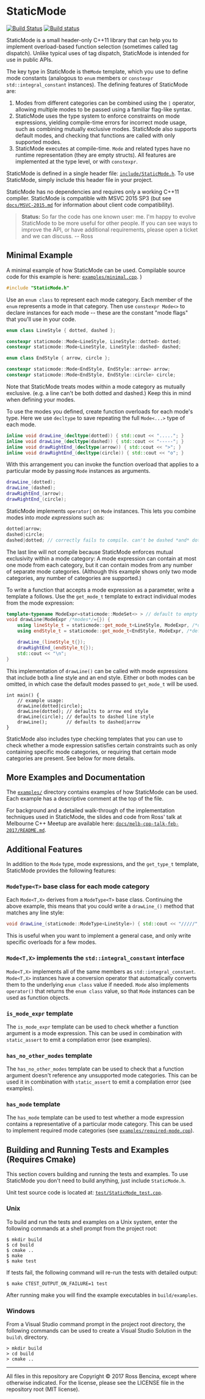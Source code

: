 # StaticMode

[![Build Status](https://travis-ci.org/RossBencina/StaticMode.svg?branch=master)](https://travis-ci.org/RossBencina/StaticMode)
[![Build status](https://ci.appveyor.com/api/projects/status/wa3jhi8w8xject7a/branch/master?svg=true)](https://ci.appveyor.com/project/RossBencina/staticmode/branch/master)

StaticMode is a small header-only C++11 library that can help you to
implement overload-based function selection (sometimes called tag dispatch).
Unlike typical uses of tag dispatch, StaticMode is intended for use in
public APIs.

The key type in StaticMode is the`Mode` template, which you use to define mode
constants (analogous to `enum` members or `constexpr` `std::integral_constant`
instances). The defining features of StaticMode are:

1. Modes from different categories can be combined using the `|` operator,
allowing multiple modes to be passed using a familiar flag-like syntax.
2. StaticMode uses the type system to enforce constraints
on mode expressions, yielding compile-time errors for incorrect mode usage,
such as combining mutually exclusive modes. StaticMode also supports
default modes, and checking that functions are called with only supported modes.
3. StaticMode executes at compile-time. `Mode` and related types have
no runtime representation (they are empty structs). All features are
implemented at the type level, or with `constexpr`.

StaticMode is defined in a single header file:
[`include/StaticMode.h`](include/StaticMode.h). To use StaticMode, simply
include this header file in your project.

StaticMode has no dependencies and requires only
a working C++11 compiler. StaticMode is compatible with MSVC 2015 SP3
(but see [`docs/MSVC-2015.md`](docs/MSVC-2015.md) for information about
client code compatibility).

> **Status:** So far the code has one known user: me.
I'm happy to evolve StaticMode to be more useful for other people.
If you can see ways to improve the API, or have additional requirements,
please open a ticket and we can discuss. -- Ross

## Minimal Example

A minimal example of how StaticMode can be used. Compilable source code for this example is here:
[`examples/minimal.cpp`](examples/minimal.cpp). )

```c++
#include "StaticMode.h"
```


Use an `enum class` to represent each mode category. Each member
of the `enum` represents a mode in that category.
Then use `constexpr Mode<>` to declare instances for each mode -- these are the
constant "mode flags" that you'll use in your code.

```c++
enum class LineStyle { dotted, dashed };

constexpr staticmode::Mode<LineStyle, LineStyle::dotted> dotted;
constexpr staticmode::Mode<LineStyle, LineStyle::dashed> dashed;

enum class EndStyle { arrow, circle };

constexpr staticmode::Mode<EndStyle, EndStyle::arrow> arrow;
constexpr staticmode::Mode<EndStyle, EndStyle::circle> circle;
```

Note that StaticMode treats modes within a mode category as mutually exclusive.
(e.g. a line can't be both dotted and dashed.) Keep this in mind when
defining your modes.

To use the modes you defined, create function overloads for each mode's type.
Here we use `decltype` to save repeating the full `Mode<...>` type of
each mode.

```c++
inline void drawLine_(decltype(dotted)) { std::cout << "....."; }
inline void drawLine_(decltype(dashed)) { std::cout << "-----"; }
inline void drawRightEnd_(decltype(arrow)) { std::cout << ">"; }
inline void drawRightEnd_(decltype(circle)) { std::cout << "o"; }
```

With this arrangement you can invoke the function overload
that applies to a particular mode by passing `Mode` instances as arguments.

```c++
drawLine_(dotted);
drawLine_(dashed);
drawRightEnd_(arrow);
drawRightEnd_(circle);
```

StaticMode implements `operator|` on `Mode` instances.
This lets you combine modes into *mode expressions* such as:

```c++
dotted|arrow;
dashed|circle;
dashed|dotted; // correctly fails to compile. can't be dashed *and* dotted
```

The last line will not compile because StaticMode enforces
mutual exclusivity within a mode category: A mode expression can contain
at most one mode from each category, but it can contain modes from any
number of separate mode categories. (Although this example shows only two
mode categories, any number of categories are supported.)

To write a function that accepts a mode expression as a parameter,
write a template a follows. Use the `get_mode_t` template to extract
individual modes from the mode expression:

```c++
template<typename ModeExpr=staticmode::ModeSet<> > // default to empty ModeSet
void drawLine(ModeExpr /*modes*/={}) {
    using lineStyle_t = staticmode::get_mode_t<LineStyle, ModeExpr, /*default:*/decltype(dashed)>;
    using endStyle_t = staticmode::get_mode_t<EndStyle, ModeExpr, /*default:*/decltype(arrow)>;

    drawLine_(lineStyle_t{});
    drawRightEnd_(endStyle_t{});
    std::cout << "\n";
}
```

This implementation of `drawLine()` can be called with mode expressions that
include both a line style and an end style. Either or both modes can be
omitted, in which case the default modes passed to `get_mode_t` will be used.

```
int main() {
    // example usage:
    drawLine(dotted|circle);
    drawLine(dotted); // defaults to arrow end style
    drawLine(circle); // defaults to dashed line style
    drawLine();       // defaults to dashed|arrow
}
```

StaticMode also includes type checking templates that you can use to
check whether a mode expression satisfies certain constraints such as
only containing specific mode categories, or requiring that certain
mode categories are present. See below for more details.


## More Examples and Documentation

The [`examples/`](examples) directory contains examples of how StaticMode can
be used. Each example has a descriptive comment at the top of the file.

For background and a detailed walk-through of the implementation techniques
used in StaticMode, the slides and code from Ross' talk at Melbourne C++
Meetup are available here:
[`docs/melb-cpp-talk-feb-2017/README.md`](docs/melb-cpp-talk-feb-2017/README.md).


## Additional Features

In addition to the `Mode` type, mode expressions, and the `get_type_t`
template, StaticMode provides the following features:

### `ModeType<T>` base class for each mode category

Each `Mode<T,X>` derives from a `ModeType<T>` base class. Continuing the
above example, this means that you could write a `drawLine_()` method that
matches any line style:

```c++
void drawLine_(staticmode::ModeType<LineStyle>) { std::cout << "/////"; }
```

This is useful when you want to implement a general case, and only write
specific overloads for a few modes.

### `Mode<T,X>` implements the `std::integral_constant` interface

`Mode<T,X>` implements all of the same members as `std::integral_constant`.
`Mode<T,X>` instances have a conversion operator that automatically
converts them to the underlying `enum class` value if needed.
`Mode` also implements `operator()` that returns the `enum class` value,
so that `Mode` instances can be used as function objects.

### `is_mode_expr` template

The `is_mode_expr` template can be used to check whether a function
argument is a mode expression. This can be used in combination with
`static_assert` to emit a compilation error (see examples).

### `has_no_other_modes` template

The `has_no_other_modes` template can be used to check that a function
argument doesn't reference any unsupported mode categories.
This can be used it in combination with `static_assert` to emit a
compilation error (see examples).

### `has_mode` template

The `has_mode` template can be used to test whether a mode expression
contains a representative of a particular mode category. This can be
used to implement required mode categories
(see [`examples/required-mode.cpp`](examples/required-mode.cpp)).


## Building and Running Tests and Examples (Requires Cmake)

This section covers building and running the tests and examples.
To use StaticMode you don't need to build anything, just include `StaticMode.h`.

Unit test source code is located at:
[`test/StaticMode_test.cpp`](test/StaticMode_test.cpp).

### Unix

To build and run the tests and examples on a Unix system, enter the
following commands at a shell prompt from the project root:

```
$ mkdir build
$ cd build
$ cmake ..
$ make
$ make test
```

If tests fail, the following command will re-run the tests with detailed output:

```
$ make CTEST_OUTPUT_ON_FAILURE=1 test
```

After running make you will find the example executables in `build/examples`.

### Windows

From a Visual Studio command prompt in the project root directory, the following
commands can be used to create a Visual Studio Solution in the `build\`
directory.

```
> mkdir build
> cd build
> cmake ..
```

---
All files in this repository are Copyright &copy; 2017 Ross Bencina,
except where otherwise indicated.
For the license, please see the LICENSE file in the repository root (MIT license).

